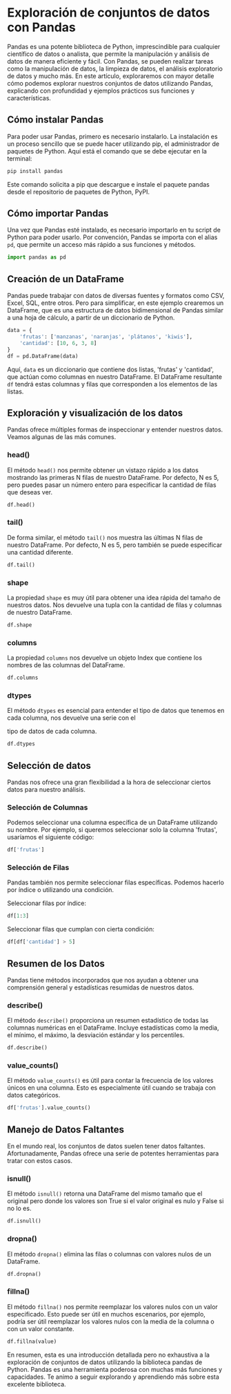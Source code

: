 # Exploración de conjuntos de datos con Pandas

Pandas es una potente biblioteca de Python, imprescindible para cualquier científico de datos o analista, que permite la manipulación y análisis de datos de manera eficiente y fácil. Con Pandas, se pueden realizar tareas como la manipulación de datos, la limpieza de datos, el análisis exploratorio de datos y mucho más. En este artículo, exploraremos con mayor detalle cómo podemos explorar nuestros conjuntos de datos utilizando Pandas, explicando con profundidad y ejemplos prácticos sus funciones y características.

## Cómo instalar Pandas

Para poder usar Pandas, primero es necesario instalarlo. La instalación es un proceso sencillo que se puede hacer utilizando pip, el administrador de paquetes de Python. Aquí está el comando que se debe ejecutar en la terminal:

```python
pip install pandas
```

Este comando solicita a pip que descargue e instale el paquete pandas desde el repositorio de paquetes de Python, PyPI.

## Cómo importar Pandas

Una vez que Pandas esté instalado, es necesario importarlo en tu script de Python para poder usarlo. Por convención, Pandas se importa con el alias `pd`, que permite un acceso más rápido a sus funciones y métodos.

```python
import pandas as pd
```

## Creación de un DataFrame

Pandas puede trabajar con datos de diversas fuentes y formatos como CSV, Excel, SQL, entre otros. Pero para simplificar, en este ejemplo crearemos un DataFrame, que es una estructura de datos bidimensional de Pandas similar a una hoja de cálculo, a partir de un diccionario de Python.

```python
data = {
    'frutas': ['manzanas', 'naranjas', 'plátanos', 'kiwis'],
    'cantidad': [10, 6, 3, 8]
}
df = pd.DataFrame(data)
```

Aquí, `data` es un diccionario que contiene dos listas, 'frutas' y 'cantidad', que actúan como columnas en nuestro DataFrame. El DataFrame resultante `df` tendrá estas columnas y filas que corresponden a los elementos de las listas.

## Exploración y visualización de los datos

Pandas ofrece múltiples formas de inspeccionar y entender nuestros datos. Veamos algunas de las más comunes.

### head()

El método `head()` nos permite obtener un vistazo rápido a los datos mostrando las primeras N filas de nuestro DataFrame. Por defecto, N es 5, pero puedes pasar un número entero para especificar la cantidad de filas que deseas ver.

```python
df.head()
```

### tail()

De forma similar, el método `tail()` nos muestra las últimas N filas de nuestro DataFrame. Por defecto, N es 5, pero también se puede especificar una cantidad diferente.

```python
df.tail()
```

### shape

La propiedad `shape` es muy útil para obtener una idea rápida del tamaño de nuestros datos. Nos devuelve una tupla con la cantidad de filas y columnas de nuestro DataFrame.

```python
df.shape
```

### columns

La propiedad `columns` nos devuelve un objeto Index que contiene los nombres de las columnas del DataFrame.

```python
df.columns
```

### dtypes

El método `dtypes` es esencial para entender el tipo de datos que tenemos en cada columna, nos devuelve una serie con el

 tipo de datos de cada columna.

```python
df.dtypes
```

## Selección de datos

Pandas nos ofrece una gran flexibilidad a la hora de seleccionar ciertos datos para nuestro análisis.

### Selección de Columnas

Podemos seleccionar una columna específica de un DataFrame utilizando su nombre. Por ejemplo, si queremos seleccionar solo la columna 'frutas', usaríamos el siguiente código:

```python
df['frutas']
```

### Selección de Filas

Pandas también nos permite seleccionar filas específicas. Podemos hacerlo por índice o utilizando una condición. 

Seleccionar filas por índice:

```python
df[1:3]
```

Seleccionar filas que cumplan con cierta condición:

```python
df[df['cantidad'] > 5]
```

## Resumen de los Datos

Pandas tiene métodos incorporados que nos ayudan a obtener una comprensión general y estadísticas resumidas de nuestros datos.

### describe()

El método `describe()` proporciona un resumen estadístico de todas las columnas numéricas en el DataFrame. Incluye estadísticas como la media, el mínimo, el máximo, la desviación estándar y los percentiles.

```python
df.describe()
```

### value_counts()

El método `value_counts()` es útil para contar la frecuencia de los valores únicos en una columna. Esto es especialmente útil cuando se trabaja con datos categóricos.

```python
df['frutas'].value_counts()
```

## Manejo de Datos Faltantes

En el mundo real, los conjuntos de datos suelen tener datos faltantes. Afortunadamente, Pandas ofrece una serie de potentes herramientas para tratar con estos casos.

### isnull()

El método `isnull()` retorna una DataFrame del mismo tamaño que el original pero donde los valores son True si el valor original es nulo y False si no lo es.

```python
df.isnull()
```

### dropna()

El método `dropna()` elimina las filas o columnas con valores nulos de un DataFrame.

```python
df.dropna()
```

### fillna()

El método `fillna()` nos permite reemplazar los valores nulos con un valor especificado. Esto puede ser útil en muchos escenarios, por ejemplo, podría ser útil reemplazar los valores nulos con la media de la columna o con un valor constante.

```python
df.fillna(value)
```

En resumen, esta es una introducción detallada pero no exhaustiva a la exploración de conjuntos de datos utilizando la biblioteca pandas de Python. Pandas es una herramienta poderosa con muchas más funciones y capacidades. Te animo a seguir explorando y aprendiendo más sobre esta excelente biblioteca.
